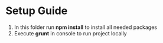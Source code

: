 # Setup Guide

1. In this folder run **npm install** to install all needed packages
2. Execute **grunt** in console to run project locally
